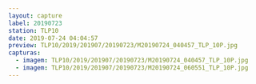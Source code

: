 ```yaml
---
layout: capture
label: 20190723
station: TLP10
date: 2019-07-24 04:04:57
preview: TLP10/2019/201907/20190723/M20190724_040457_TLP_10P.jpg
capturas:
  - imagem: TLP10/2019/201907/20190723/M20190724_040457_TLP_10P.jpg
  - imagem: TLP10/2019/201907/20190723/M20190724_060551_TLP_10P.jpg
---
```

